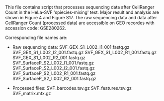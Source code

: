 This file contains script that processes sequencing data after CellRanger Count in the HeLa-SVF 'spiecies-mixing' test. 
Major result and analysis are shown in Figure 4 and Figure S17. 
The raw sequencing data and data after CellRanger Count (processed data) are accessible on GEO recordes with accession code: GSE280262. 

Corresponding file names are: 

- Raw sequencing data:
  SVF_GEX_S1_L002_I1_001.fastq.gz	SVF_GEX_S1_L002_I2_001.fastq.gz	SVF_GEX_S1_L002_R1_001.fastq.gz	SVF_GEX_S1_L002_R2_001.fastq.gz
  SVF_SurfaceP_S2_L002_I1_001.fastq.gz	SVF_SurfaceP_S2_L002_I2_001.fastq.gz	SVF_SurfaceP_S2_L002_R1_001.fastq.gz	SVF_SurfaceP_S2_L002_R2_001.fastq.gz
  
- Processed files:
  SVF_barcodes.tsv.gz	SVF_features.tsv.gz	SVF_matrix.mtx.gz
